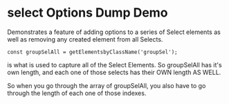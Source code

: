 # select Options Dump Demo

Demonstrates a feature of adding options to a series of Select elements as well as removing any created element from all Selects.

    const groupSelAll = getElementsbyClassName('groupSel');

is what is used to capture all of the Select Elements. So groupSelAll has it's own length, and each one of those selects has their OWN length AS WELL.

So when you go through the array of groupSelAll, you also have to go through the length of each one of those indexes. 
